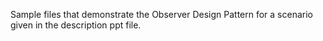 Sample files that demonstrate the Observer Design Pattern for a scenario given in the description ppt file.

